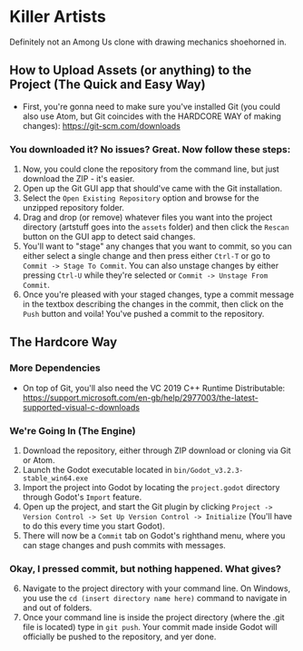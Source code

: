 # Killer Artists
Definitely not an Among Us clone with drawing mechanics shoehorned in.
## How to Upload Assets (or anything) to the Project (The Quick and Easy Way)
  * First, you're gonna need to make sure you've installed Git (you could also use Atom, but Git coincides with the HARDCORE WAY of making changes): https://git-scm.com/downloads
### You downloaded it? No issues? Great. Now follow these steps:
  1. Now, you could clone the repository from the command line, but just download the ZIP - it's easier.
  2. Open up the Git GUI app that should've came with the Git installation.
  3. Select the ```Open Existing Repository``` option and browse for the unzipped repository folder.
  4. Drag and drop (or remove) whatever files you want into the project directory (artstuff goes into the ```assets``` folder) and then click the ```Rescan``` button on the GUI app to detect said changes.
  5. You'll want to "stage" any changes that you want to commit, so you can either select a single change and then press either ```Ctrl-T``` or go to ```Commit -> Stage To Commit```. You can also unstage changes by either pressing ```Ctrl-U``` while they're selected or ```Commit -> Unstage From Commit```.
  6. Once you're pleased with your staged changes, type a commit message in the textbox describing the changes in the commit, then click on the ```Push``` button and voila! You've pushed a commit to the repository.
## The Hardcore Way
### More Dependencies
 * On top of Git, you'll also need the VC 2019 C++ Runtime Distributable: https://support.microsoft.com/en-gb/help/2977003/the-latest-supported-visual-c-downloads
### We're Going In (The Engine)
 1. Download the repository, either through ZIP download or cloning via Git or Atom.
 2. Launch the Godot executable located in ```bin/Godot_v3.2.3-stable_win64.exe```
 3. Import the project into Godot by locating the ```project.godot``` directory through Godot's ```Import``` feature.
 4. Open up the project, and start the Git plugin by clicking ```Project -> Version Control -> Set Up Version Control -> Initialize``` (You'll have to do this every time you start Godot).
 5. There will now be a ```Commit``` tab on Godot's righthand menu, where you can stage changes and push commits with messages.
### Okay, I pressed commit, but nothing happened. What gives?
 6. Navigate to the project directory with your command line. On Windows, you use the ```cd (insert directory name here)``` command to navigate in and out of folders.
 7. Once your command line is inside the project directory (where the .git file is located) type in ```git push```. Your commit made inside Godot will officially be pushed to the repository, and yer done.
